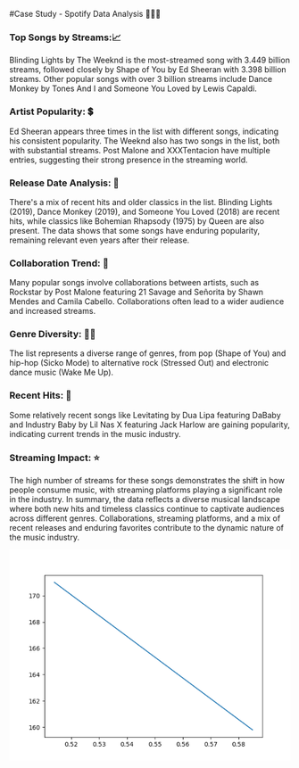 #Case Study - Spotify Data Analysis 🎵🎹🎸

### Top Songs by Streams:📈
Blinding Lights by The Weeknd is the most-streamed song with 3.449 billion streams, followed closely by Shape of You by Ed Sheeran with 3.398 billion streams.
Other popular songs with over 3 billion streams include Dance Monkey by Tones And I and Someone You Loved by Lewis Capaldi.
### Artist Popularity: 💲
Ed Sheeran appears three times in the list with different songs, indicating his consistent popularity.
The Weeknd also has two songs in the list, both with substantial streams.
Post Malone and XXXTentacion have multiple entries, suggesting their strong presence in the streaming world.
### Release Date Analysis: 📅
There's a mix of recent hits and older classics in the list. Blinding Lights (2019), Dance Monkey (2019), and Someone You Loved (2018) are recent hits, while classics like Bohemian Rhapsody (1975) by Queen are also present.
The data shows that some songs have enduring popularity, remaining relevant even years after their release.
### Collaboration Trend: 🤝
Many popular songs involve collaborations between artists, such as Rockstar by Post Malone featuring 21 Savage and Señorita by Shawn Mendes and Camila Cabello. Collaborations often lead to a wider audience and increased streams.
### Genre Diversity: 🎸🎻
The list represents a diverse range of genres, from pop (Shape of You) and hip-hop (Sicko Mode) to alternative rock (Stressed Out) and electronic dance music (Wake Me Up).
### Recent Hits: 🥅
Some relatively recent songs like Levitating by Dua Lipa featuring DaBaby and Industry Baby by Lil Nas X featuring Jack Harlow are gaining popularity, indicating current trends in the music industry.
### Streaming Impact: ⭐
The high number of streams for these songs demonstrates the shift in how people consume music, with streaming platforms playing a significant role in the industry.
In summary, the data reflects a diverse musical landscape where both new hits and timeless classics continue to captivate audiences across different genres. Collaborations, streaming platforms, and a mix of recent releases and enduring favorites contribute to the dynamic nature of the music industry.

![simple-plot](Images/simple--plot.png)
